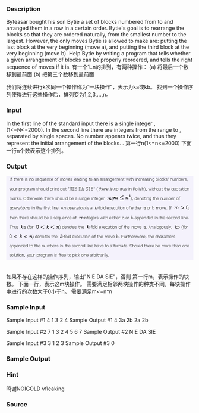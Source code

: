 
### Description
Byteasar bought his son Bytie a set of blocks numbered from to and arranged them in a row in a certain order. Bytie's goal is to rearrange the blocks so that they are ordered naturally, from the smallest number to the largest. However, the only moves Bytie is allowed to make are: putting the last block at the very beginning (move a), and putting the third block at the very beginning (move b). Help Bytie by writing a program that tells whether a given arrangement of blocks can be properly reordered, and tells the right sequence of moves if it is.
有一个1..n的排列，有两种操作：
(a) 将最后一个数移到最前面
(b) 把第三个数移到最前面

我们将连续进行k次同一个操作称为“一块操作”，表示为ka或kb。
找到一个操作序列使得进行这些操作后，排列变为1,2,3,...,n。

### Input
In the first line of the standard input there is a single integer ,(1<=N<=2000). In the second line there are integers from the range to , separated by single spaces. No number appears twice, and thus they represent the initial arrangement of the blocks. .
第一行n(1<=n<=2000)
下面一行n个数表示这个排列。

### Output
![](/JudgeOnline/images/2214.jpg) 

如果不存在这样的操作序列，输出"NIE DA SIE"，否则
第一行m，表示操作的块数。
下面一行，表示这m块操作。
需要满足相邻两块操作的种类不同，每块操作中进行的次数大于0小于n。
需要满足m<=n*n


### Sample Input
Sample Input #1
4
1 3 2 4
Sample Output #1
4
3a 2b 2a 2b

Sample Input #2
7
1 3 2 4 5 6 7
Sample Output #2
NIE DA SIE

Sample Input #3
3
1 2 3
Sample Output #3
0

### Sample Output

### Hint
鸣谢NOIGOLD vfleaking
### Source
